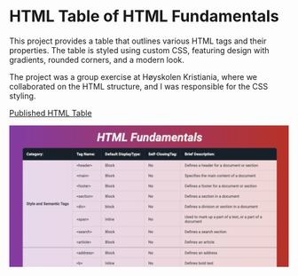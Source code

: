 # HTML Table of HTML Fundamentals

This project provides a table that outlines various HTML tags and their properties. The table is styled using custom CSS, featuring design with gradients, rounded corners, and a modern look.

The project was a group exercise at Høyskolen Kristiania, where we collaborated on the HTML structure, and I was responsible for the CSS styling.

[Published HTML Table](https://sbraende-html-tags-table.netlify.app/)

![Table screenshot](./src/assets/images/screenshots/2024_09_20-table-screenshot.png)